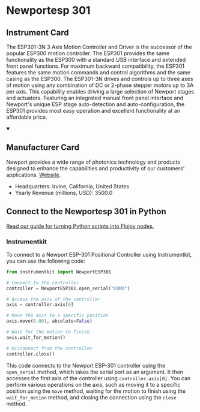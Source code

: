 
# Newportesp 301

## Instrument Card

The ESP301-3N 3 Axis Motion Controller and Driver is the successor of the popular ESP300 motion controller. The ESP301 provides the same functionality as the ESP300 with a standard USB interface and extended front panel functions. For maximum backward compatibility, the ESP301 features the same motion commands and control algorithms and the same casing as the ESP300. The ESP301-3N drives and controls up to three axes of motion using any combination of DC or 2-phase stepper motors up to 3A per axis. This capability enables driving a large selection of Newport stages and actuators. Featuring an integrated manual front panel interface and Newport's unique ESP stage auto-detection and auto-configuration, the ESP301 provides most easy operation and excellent functionality at an affordable price.

<details open>
<summary><h2>Manufacturer Card</h2></summary>
Newport provides a wide range of photonics technology and products designed to enhance the capabilities and productivity of our customers' applications. <a href=https://www.newport.com/>Website</a>.
<br>
<ul>
  <li>Headquarters: Irvine, California, United States</li>
  <li>Yearly Revenue (millions, USD): 3500.0</li>
</ul>
</details>

## Connect to the Newportesp 301 in Python

[Read our guide for turning Python scripts into Flojoy nodes.](https://docs.flojoy.ai/custom-nodes/creating-custom-node/)


### Instrumentkit

To connect to a Newport ESP-301 Positional Controller using Instrumentkit, you can use the following code:

```python
from instrumentkit import NewportESP301

# Connect to the controller
controller = NewportESP301.open_serial("COM3")

# Access the axis of the controller
axis = controller.axis[0]

# Move the axis to a specific position
axis.move(0.001, absolute=False)

# Wait for the motion to finish
axis.wait_for_motion()

# Disconnect from the controller
controller.close()
```

This code connects to the Newport ESP-301 controller using the `open_serial` method, which takes the serial port as an argument. It then accesses the first axis of the controller using `controller.axis[0]`. You can perform various operations on the axis, such as moving it to a specific position using the `move` method, waiting for the motion to finish using the `wait_for_motion` method, and closing the connection using the `close` method.

